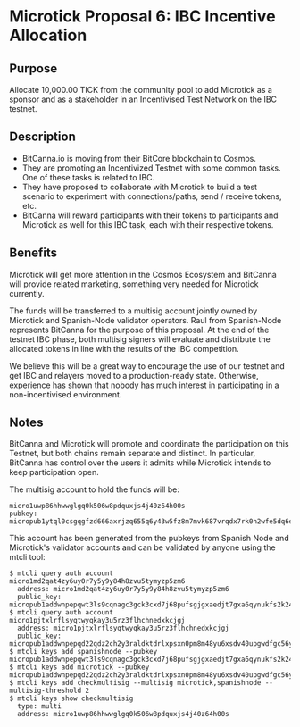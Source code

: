 # Microtick Proposal 6: IBC Incentive Allocation

## Purpose

Allocate 10,000.00 TICK from the community pool to add Microtick as a sponsor and as a stakeholder in an Incentivised Test Network on the IBC testnet.

## Description

- BitCanna.io is moving from their BitCore blockchain to Cosmos.
- They are promoting an Incentivized Testnet with some common tasks. One of these tasks is related to IBC.
- They have proposed to collaborate with Microtick to build a test scenario to experiment with connections/paths, send / receive tokens, etc.
- BitCanna will reward participants with their tokens to participants and Microtick as well for this IBC task, each with their respective tokens.

## Benefits

Microtick will get more attention in the Cosmos Ecosystem and BitCanna will provide related marketing, something very needed for Microtick currently.

The funds will be transferred to a multisig account jointly owned by Microtick and Spanish-Node validator operators. Raul from Spanish-Node represents BitCanna for the purpose of this proposal. At the end of the testnet IBC phase, both multisig signers will evaluate and distribute the allocated tokens in line with the results of the IBC competition.

We believe this will be a great way to encourage the use of our testnet and get IBC and relayers moved to a production-ready state. Otherwise, experience has shown that nobody has much interest in participating in a non-incentivised environment.

## Notes

BitCanna and Microtick will promote and coordinate the participation on this Testnet, but both chains remain separate and distinct. In particular, BitCanna has control over the users it admits while Microtick intends to keep participation open.

The multisig account to hold the funds will be:

```
micro1uwp86hhwwglgq0k506w8pdquxjs4j40z64h00s
pubkey: micropub1ytql0csgqgfzd666axrjzq655q6y43w5fz8m7mvk687vrqdx7rk0h2wfe5dq6e2lczsu6j33f5fzd666axrjzquhrlqtsp8633z33drsvma95wrcnq3ysdmjmyhusdm5qf8evnq4v5fmhjtn
```

This account has been generated from the pubkeys from Spanish Node and Microtick's validator accounts and can be validated by anyone using the mtcli tool:

```
$ mtcli query auth account micro1md2qat4zy6uy0r7y5y9y84h8zvu5tymyzp5zm6
  address: micro1md2qat4zy6uy0r7y5y9y84h8zvu5tymyzp5zm6
  public_key: micropub1addwnpepqwt3ls9cqnagc3gck3cxd7j68pufsgjgxaedjt7gxa6qynukfs2k24a8plr
$ mtcli query auth account micro1pjtxlrflsyqtwyqkay3u5rz3flhchnedxkcjgj
  address: micro1pjtxlrflsyqtwyqkay3u5rz3flhchnedxkcjgj
  public_key: micropub1addwnpepqd22qdz2ch2y3raldktdrlxpsxn0pm8m48yu6xsdv40upgwdfgc56ywq8ck
$ mtcli keys add spanishnode --pubkey micropub1addwnpepqwt3ls9cqnagc3gck3cxd7j68pufsgjgxaedjt7gxa6qynukfs2k24a8plr
$ mtcli keys add microtick --pubkey micropub1addwnpepqd22qdz2ch2y3raldktdrlxpsxn0pm8m48yu6xsdv40upgwdfgc56ywq8ck
$ mtcli keys add checkmultisig --multisig microtick,spanishnode --multisig-threshold 2
$ mtcli keys show checkmultisig
  type: multi
  address: micro1uwp86hhwwglgq0k506w8pdquxjs4j40z64h00s
```
